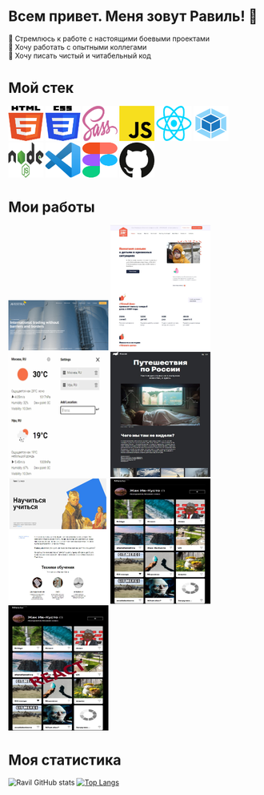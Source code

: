 # Всем привет. Меня зовут Равиль! 👋 

👊 Стремлюсь к работе с настоящими боевыми проектами
<br>
👑 Хочу работать с опытными коллегами
<br>
📝 Хочу писать чистый и читабельный код

# Мой стек
<img src="https://github.com/Ravil377/Ravil377/blob/main/assets/html-5.svg" width="70" height="70">   <img src="https://github.com/Ravil377/Ravil377/blob/main/assets/css-3.svg" width="70" height="70">   <img src="https://github.com/Ravil377/Ravil377/blob/main/assets/sass.svg" width="70" height="70">   <img src="https://github.com/Ravil377/Ravil377/blob/main/assets/javascript.svg" width="70" height="70">   <img src="https://github.com/Ravil377/Ravil377/blob/main/assets/react.svg" width="70" height="70">   <img src="https://github.com/Ravil377/Ravil377/blob/main/assets/webpack.svg" width="70" height="70">   <img src="https://github.com/Ravil377/Ravil377/blob/main/assets/nodejs.svg" width="70" height="70">   <img src="https://github.com/Ravil377/Ravil377/blob/main/assets/visual-studio-code.svg" width="70" height="70">   <img src="https://github.com/Ravil377/Ravil377/blob/main/assets/figma.svg" width="70" height="70">   <img src="https://github.com/Ravil377/Ravil377/blob/main/assets/github-icon.svg" width="70" height="70">

# Мои работы
<a href="https://ravil377.github.io/Avestra_site/"><img src="https://github.com/Ravil377/Ravil377/blob/main/assets/avestra.png" width="200" height="100"></a>
<a href="https://ravil377.github.io/warmhouse_site/"><img src="https://github.com/Ravil377/Ravil377/blob/main/assets/Screenshot_11.jpg" width="200" height="250"></a>
<a href="https://ravil377.github.io/react-weather-api/"><img src="https://github.com/Ravil377/react-weather-api/blob/main/assets/3.jpg" width="200" height="250"></a>
<a href="https://github.com/Ravil377/russian-travel"><img src="https://github.com/Ravil377/Ravil377/blob/main/assets/1.jpg" width="200" height="250"></a>
<a href="https://github.com/Ravil377/how-to-learn"><img src="https://github.com/Ravil377/Ravil377/blob/main/assets/2.jpg" width="200" height="250"></a>
<a href="https://github.com/Ravil377/mesto"><img src="https://github.com/Ravil377/Ravil377/blob/main/assets/3.jpg" width="200" height="250" alt="Javascript"></a>
<a href="https://github.com/Ravil377/mesto-react"><img src="https://github.com/Ravil377/Ravil377/blob/main/assets/4.jpg" width="200" height="250" alt="React"></a>

# Моя статистика
![Ravil GitHub stats](https://github-readme-stats.vercel.app/api?username=Ravil377&show_icons=true&theme=radical)  [![Top Langs](https://github-readme-stats.vercel.app/api/top-langs/?username=anuraghazra&layout=compact)](https://github.com/Ravil377/github-readme-stats)
